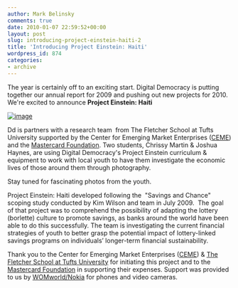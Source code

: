 ```yaml
---
author: Mark Belinsky
comments: true
date: 2010-01-07 22:59:52+00:00
layout: post
slug: introducing-project-einstein-haiti-2
title: 'Introducing Project Einstein: Haiti'
wordpress_id: 874
categories:
- archive
---
```


The year is certainly off to an exciting start. Digital Democracy is putting together our annual report for 2009 and pushing out new projects for 2010. We're excited to announce **Project Einstein: Haiti**

[![image](http://farm3.static.flickr.com/2603/3688011280_af2c30d511.jpg)](http://farm3.static.flickr.com/2603/3688011280_af2c30d511.jpg)

Dd is partners with a research team  from The Fletcher School at Tufts University supported by the Center for Emerging Market Enterprises ([CEME](http://fletcher.tufts.edu/ibc/ceme.shtml)) and the [Mastercard Foundation](http://www.themastercardfoundation.org/). Two students, Chrissy Martin & Joshua Haynes, are using Digital Democracy's Project Einstein curriculum & equipment to work with local youth to have them investigate the economic lives of those around them through photography.

Stay tuned for fascinating photos from the youth.

Project Einstein: Haiti developed following the  "Savings and Chance" scoping study conducted by Kim Wilson and team in July 2009.  The goal of that project was to comprehend the possibility of adapting the lottery (borlette) culture to promote savings, as banks around the world have been able to do this successfully. The team is investigating the current financial strategies of youth to better grasp the potential impact of lottery-linked savings programs on individuals’ longer-term financial sustainability.

Thank you to the Center for Emerging Market Enterprises ([CEME](http://fletcher.tufts.edu/ibc/ceme.shtml)) & [The Fletcher School at Tufts University](http://fletcher.tufts.edu/) for initiating this project and to the [Mastercard Foundation](http://www.themastercardfoundation.org/) in supporting their expenses. Support was provided to us by [WOMworld/Nokia](http://www.womworld.com/nokia/) for phones and video cameras.

